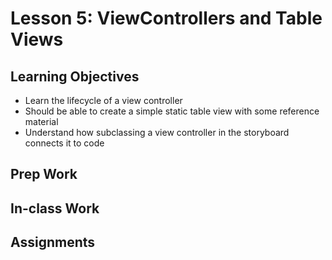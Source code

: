 # Lesson 5: ViewControllers and Table Views

## Learning Objectives
* Learn the lifecycle of a view controller
* Should be able to create a simple static table view with some reference material
* Understand how subclassing a view controller in the storyboard connects it to code

## Prep Work

## In-class Work

## Assignments
